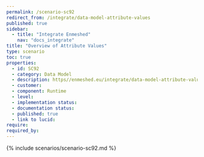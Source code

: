```yaml
---
permalink: /scenario-sc92
redirect_from: /integrate/data-model-attribute-values
published: true
sidebar:
  - title: "Integrate Enmeshed"
    nav: "docs_integrate"
title: "Overview of Attribute Values"
type: scenario
toc: true
properties:
  - id: SC92
  - category: Data Model
  - description: https//enmeshed.eu/integrate/data-model-attribute-values
  - customer:
  - component: Runtime
  - level:
  - implementation status:
  - documentation status:
  - published: true
  - link to lucid:
require:
required_by:
---
```


{% include scenarios/scenario-sc92.md %}

